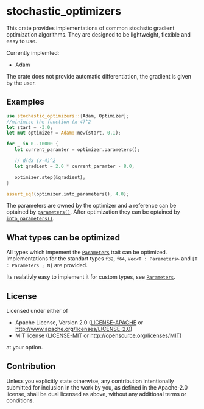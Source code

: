 # stochastic_optimizers

This crate provides implementations of common stochstic gradient optimization algorithms.
They are designed to be lightweight, flexible and easy to use.

Currently implemted:
- Adam

The crate does not provide automatic differentiation, the gradient is given by the user.

## Examples

```rust
use stochastic_optimizers::{Adam, Optimizer};
//minimise the function (x-4)^2
let start = -3.0;
let mut optimizer = Adam::new(start, 0.1);

for _ in 0..10000 {
   let current_paramter = optimizer.parameters();

   // d/dx (x-4)^2
   let gradient = 2.0 * current_paramter - 8.0;

   optimizer.step(&gradient);
}

assert_eq!(optimizer.into_parameters(), 4.0);
```
The parameters are owned by the optimizer and a reference can be optained by [`parameters()`](crate::Optimizer::parameters()).
After optimization they can be optained by [`into_parameters()`](crate::Optimizer::into_parameters()).

## What types can be optimized

All types which impement the [`Parameters`](crate::Parameters) trait can be optimized.
Implementations for the standart types `f32`, `f64`, `Vec<T : Parameters>` and `[T : Parameters ; N]` are provided.

Its realativly easy to implement it for custom types, see [`Parameters`](crate::Parameters).

## License

Licensed under either of

 * Apache License, Version 2.0
   ([LICENSE-APACHE](LICENSE-APACHE) or http://www.apache.org/licenses/LICENSE-2.0)
 * MIT license
   ([LICENSE-MIT](LICENSE-MIT) or http://opensource.org/licenses/MIT)

at your option.

## Contribution

Unless you explicitly state otherwise, any contribution intentionally submitted
for inclusion in the work by you, as defined in the Apache-2.0 license, shall be
dual licensed as above, without any additional terms or conditions.